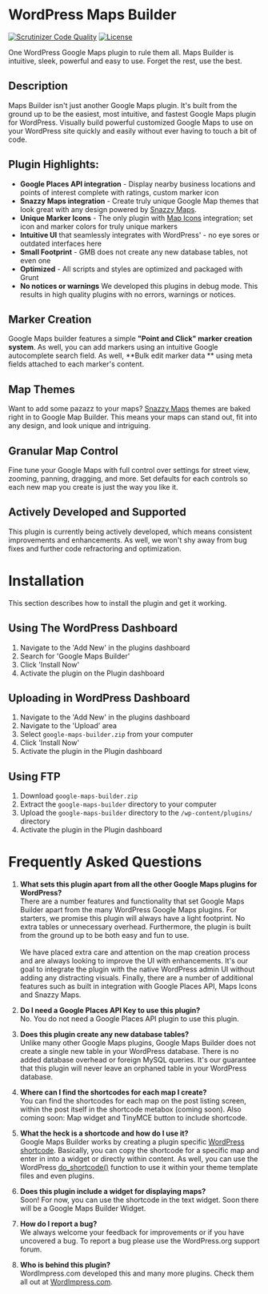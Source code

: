 # WordPress Maps Builder

[![Scrutinizer Code Quality](https://scrutinizer-ci.com/g/WordImpress/google-maps-builder/badges/quality-score.png?b=master)](https://scrutinizer-ci.com/g/WordImpress/google-maps-builder/?branch=master) [![License](https://img.shields.io/badge/license-GPL--2.0%2B-green.svg)](https://github.com/WordImpress/Give/blob/master/license.txt)

One WordPress Google Maps plugin to rule them all. Maps Builder is intuitive, sleek, powerful and easy to use. Forget the rest, use the best.

## Description

Maps Builder isn't just another Google Maps plugin. It's built from the ground up to be the easiest, most intuitive, and fastest Google Maps plugin for WordPress. Visually build powerful customized Google Maps to use on your WordPress site quickly and easily without ever having to touch a bit of code.

## Plugin Highlights:

* **Google Places API integration** - Display nearby business locations and points of interest complete with ratings, custom marker icon
* **Snazzy Maps integration** - Create truly unique Google Map themes that look great with any design powered by [Snazzy Maps](http://snazzymaps.com/).
* **Unique Marker Icons** - The only plugin with [Map Icons](map-icons.com) integration; set icon and marker colors for truly unique markers
* **Intuitive UI** that seamlessly integrates with WordPress' - no eye sores or outdated interfaces here
* **Small Footprint** - GMB does not create any new database tables, not even one
* **Optimized** - All scripts and styles are optimized and packaged with Grunt
* **No notices or warnings** We developed this plugins in debug mode. This results in high quality plugins with no errors, warnings or notices.

## Marker Creation

Google Maps builder features a simple **"Point and Click" marker creation system**. As well, you can add markers using an intuitive Google autocomplete search field. As well, **Bulk edit marker data ** using meta fields attached to each marker's content.

## Map Themes

Want to add some pazazz to your maps? [Snazzy Maps](http://snazzymaps.com/) themes are baked right in to Google Map Builder. This means your maps can stand out, fit into any design, and look unique and intriguing.

## Granular Map Control

Fine tune your Google Maps with full control over settings for street view, zooming, panning, dragging, and more. Set defaults for each controls so each new map you create is just the way you like it.

## Actively Developed and Supported

This plugin is currently being actively developed, which means consistent improvements and enhancements. As well, we won't shy away from bug fixes and further code refractoring and optimization.

# Installation

This section describes how to install the plugin and get it working.

## Using The WordPress Dashboard

1. Navigate to the 'Add New' in the plugins dashboard
2. Search for 'Google Maps Builder'
3. Click 'Install Now'
4. Activate the plugin on the Plugin dashboard

## Uploading in WordPress Dashboard

1. Navigate to the 'Add New' in the plugins dashboard
2. Navigate to the 'Upload' area
3. Select `google-maps-builder.zip` from your computer
4. Click 'Install Now'
5. Activate the plugin in the Plugin dashboard

## Using FTP

1. Download `google-maps-builder.zip`
2. Extract the `google-maps-builder` directory to your computer
3. Upload the `google-maps-builder` directory to the `/wp-content/plugins/` directory
4. Activate the plugin in the Plugin dashboard

# Frequently Asked Questions

1. **What sets this plugin apart from all the other Google Maps plugins for WordPress?**<br />
There are a number features and functionality that set Google Maps Builder apart from the many WordPress Google Maps plugins. For starters, we promise this plugin will always have a light footprint. No extra tables or unnecessary overhead. Furthermore, the plugin is built from the ground up to be both easy and fun to use.<br /><br />
We have placed extra care and attention on the map creation process and are always looking to improve the UI with enhancements. It's our goal to integrate the plugin with the native WordPress admin UI without adding any distracting visuals. Finally, there are a number of additional features such as built in integration with Google Places API, Maps Icons and Snazzy Maps.

2. **Do I need a Google Places API Key to use this plugin?**<br />
No. You do not need a Google Places API plugin to use this plugin.

3. **Does this plugin create any new database tables?**<br />
Unlike many other Google Maps plugins, Google Maps Builder does not create a single new table in your WordPress database. There is no added database overhead or foreign MySQL queries. It's our guarantee that this plugin will never leave an orphaned table in your WordPress database.

4. **Where can I find the shortcodes for each map I create?**<br />
You can find the shortcodes for each map on the post listing screen, within the post itself in the shortcode metabox (coming soon). Also coming soon: Map widget and TinyMCE button to include shortcode.

5. **What the heck is a shortcode and how do I use it?**<br />
Google Maps Builder works by creating a plugin specific [WordPress shortcode](http://codex.wordpress.org/Shortcode). Basically, you can copy the shortcode for a specific map and enter in into a widget or directly within content. As well, you can use the WordPress [do_shortcode()](http://codex.wordpress.org/Function_Reference/do_shortcode) function to use it within your theme template files and even plugins.

6. **Does this plugin include a widget for displaying maps?**<br />
Soon! For now, you can use the shortcode in the text widget. Soon there will be a Google Maps Builder Widget.

7. **How do I report a bug?**<br />
We always welcome your feedback for improvements or if you have uncovered a bug. To report a bug please use the WordPress.org support forum.

8. **Who is behind this plugin?**<br />
WordImpress.com developed this and many more plugins. Check them all out at [WordImpress.com](https://wordimpress.com).
